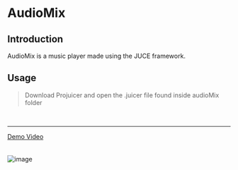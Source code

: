 # AudioMix

## Introduction
AudioMix is a music player made using the JUCE framework.
<br />

## Usage
> Download Projuicer and open the .juicer file found inside audioMix folder  
<br />

___

[Demo Video](https://youtu.be/sc-KKXfUTHE)  
 <br /> <br />
![image](https://user-images.githubusercontent.com/86581908/188299128-7a3f2579-ecc3-475a-ab9e-be0c8b1774ea.png)

